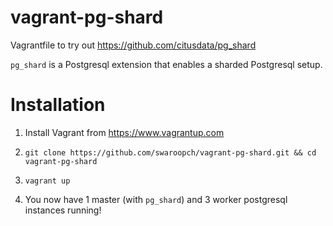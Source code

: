 # vagrant-pg-shard

Vagrantfile to try out <https://github.com/citusdata/pg_shard>

`pg_shard` is a Postgresql extension that enables a sharded Postgresql setup.

# Installation

1. Install Vagrant from <https://www.vagrantup.com>

2. `git clone https://github.com/swaroopch/vagrant-pg-shard.git && cd vagrant-pg-shard`

3. `vagrant up`

4. You now have 1 master (with `pg_shard`) and 3 worker postgresql instances running!
